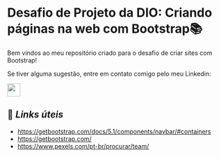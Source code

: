 # Desafio de Projeto da DIO: Criando páginas na web com Bootstrap📚

Bem vindos ao meu repositório criado para o desafio de criar sites com Bootstrap!

Se tiver alguma sugestão, entre em contato comigo pelo meu Linkedin: 

<a href="https://www.linkedin.com/in/lucasschubertgomes/"><img src="https://user-images.githubusercontent.com/103296710/163696518-4b953208-eb6c-4535-90d1-c84cdaa84a36.png" width= 30px height=30px></a>



## 📍 *Links úteis*

* https://getbootstrap.com/docs/5.1/components/navbar/#containers
* https://getbootstrap.com/
* https://www.pexels.com/pt-br/procurar/team/


